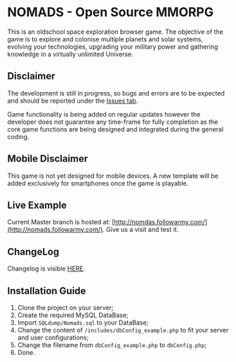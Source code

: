 # NOMADS - Open Source MMORPG
This is an oldschool space exploration browser game.
The objective of the game is to explore and colonise multiple planets and solar systems, evolving your technologies, upgrading your military power and gathering knowledge in a virtually unlimited Universe.

## Disclaimer
The development is still in progress, so bugs and errors are to be expected and should be reported under the [Issues tab](https://github.com/Alphabetus/Nomads/issues).

Game functionality is being added on regular updates however the developer does not guarantee any time-frame for fully completion as the core game functions are being designed and integrated during the general coding.

## Mobile Disclaimer
This game is not yet designed for mobile devices.
A new template will be added exclusively for smartphones once the game is playable.

## Live Example
Current Master branch is hosted at: [http://nomdas.followarmy.com/](http://nomads.followarmy.com/).
Give us a visit and test it.

## ChangeLog
Changelog is visible [HERE](https://github.com/Alphabetus/Nomads/tree/master/CHANGELOG).

## Installation Guide

 1. Clone the project on your server;
 2. Create the required MySQL DataBase;
 3. Import `SQLdump/Nomads.sql` to your DataBase;
 4. Change the content of `/includes/dbConfig_example.php` to fit your server and user configurations;
 5. Change the filename from `dbConfig_example.php` to `dbConfig.php`;
 6. Done.
